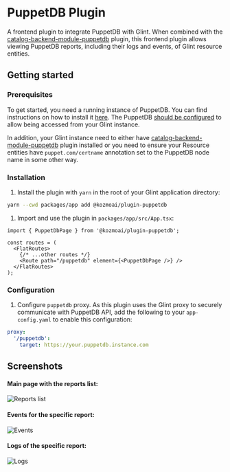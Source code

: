 # PuppetDB Plugin

A frontend plugin to integrate PuppetDB with Glint. When combined with the
[catalog-backend-module-puppetdb](https://github.com/kozmoai/glint/blob/master/plugins/catalog-backend-module-puppetdb/README.md) plugin, this
frontend plugin allows viewing PuppetDB reports, including their logs and events, of Glint resource entities.

## Getting started

### Prerequisites

To get started, you need a running instance of PuppetDB. You can find instructions on how to install it
[here](https://www.puppet.com/docs/puppetdb/7/install_via_module.html).
The PuppetDB [should be configured](https://www.puppet.com/docs/puppetdb/7/configure.html#host) to allow being accessed from your Glint instance.

In addition, your Glint instance need to either have
[catalog-backend-module-puppetdb](https://github.com/kozmoai/glint/blob/master/plugins/catalog-backend-module-puppetdb/README.md) plugin installed
or you need to ensure your Resource entities have `puppet.com/certname` annotation set to the PuppetDB node name in some other way.

### Installation

1. Install the plugin with `yarn` in the root of your Glint application directory:

```bash
yarn --cwd packages/app add @kozmoai/plugin-puppetdb
```

1. Import and use the plugin in `packages/app/src/App.tsx`:

```tsx
import { PuppetDbPage } from '@kozmoai/plugin-puppetdb';

const routes = (
  <FlatRoutes>
    {/* ...other routes */}
    <Route path="/puppetdb" element={<PuppetDbPage />} />
  </FlatRoutes>
);
```

### Configuration

1. Configure `puppetdb` proxy. As this plugin uses the Glint proxy to securely communicate with PuppetDB API,
   add the following to your `app-config.yaml` to enable this configuration:

```yaml
proxy:
  '/puppetdb':
    target: https://your.puppetdb.instance.com
```

## Screenshots

#### Main page with the reports list:

![Reports list](https://raw.githubusercontent.com/kozmoai/glint/42b65232e763d3e39e2e641b105d2ad469db7a59/plugins/puppetdb/assets/Reports.png)

#### Events for the specific report:

![Events](https://raw.githubusercontent.com/kozmoai/glint/1b39e86db17f139dc995f02daca4896533e53eb0/plugins/puppetdb/assets/Events.png)

#### Logs of the specific report:

![Logs](https://raw.githubusercontent.com/kozmoai/glint/1b39e86db17f139dc995f02daca4896533e53eb0/plugins/puppetdb/assets/Logs.png)
